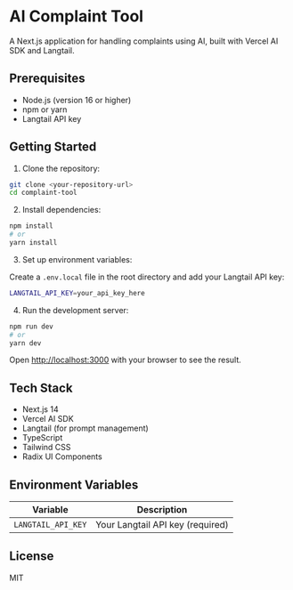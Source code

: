 # AI Complaint Tool

A Next.js application for handling complaints using AI, built with Vercel AI SDK and Langtail.

## Prerequisites

- Node.js (version 16 or higher)
- npm or yarn
- Langtail API key

## Getting Started

1. Clone the repository:

```bash
git clone <your-repository-url>
cd complaint-tool
```

2. Install dependencies:

```bash
npm install
# or
yarn install
```

3. Set up environment variables:

Create a `.env.local` file in the root directory and add your Langtail API key:

```bash
LANGTAIL_API_KEY=your_api_key_here
```

4. Run the development server:

```bash
npm run dev
# or
yarn dev
```

Open [http://localhost:3000](http://localhost:3000) with your browser to see the result.

## Tech Stack

- Next.js 14
- Vercel AI SDK
- Langtail (for prompt management)
- TypeScript
- Tailwind CSS
- Radix UI Components

## Environment Variables

| Variable           | Description                      |
| ------------------ | -------------------------------- |
| `LANGTAIL_API_KEY` | Your Langtail API key (required) |

## License

MIT
